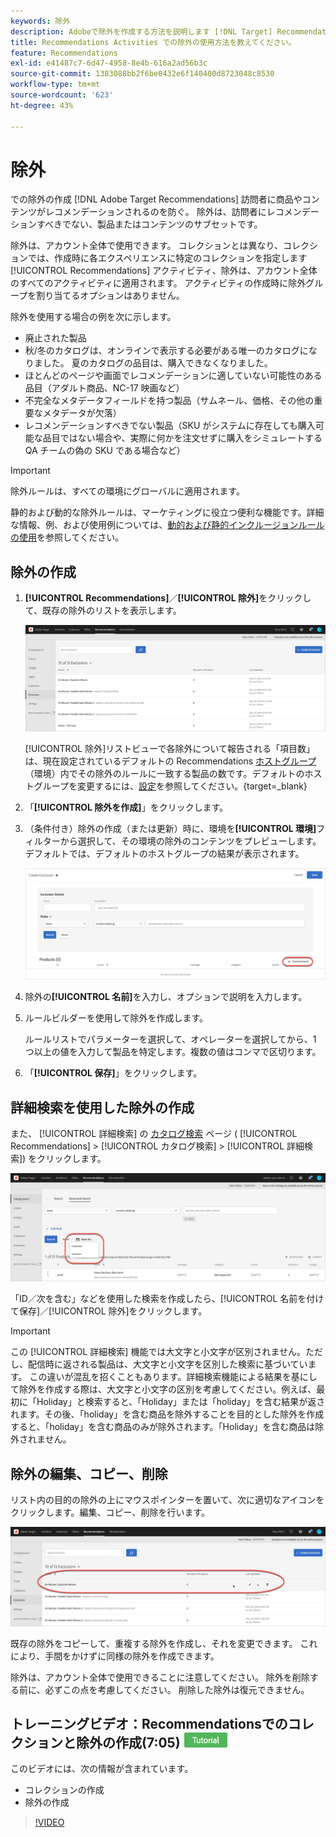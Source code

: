 ```yaml
---
keywords: 除外
description: Adobeで除外を作成する方法を説明します [!DNL Target] Recommendationsを使用して、訪問者に商品やコンテンツがレコメンデーションされるのを防ぎます。
title: Recommendations Activities での除外の使用方法を教えてください。
feature: Recommendations
exl-id: e41487c7-6d47-4958-8e4b-616a2ad56b3c
source-git-commit: 1383088bb2f6be0432e6f140400d8723048c8530
workflow-type: tm+mt
source-wordcount: '623'
ht-degree: 43%

---
```


# 除外

での除外の作成 [!DNL Adobe Target Recommendations] 訪問者に商品やコンテンツがレコメンデーションされるのを防ぐ。 除外は、訪問者にレコメンデーションすべきでない、製品またはコンテンツのサブセットです。

除外は、アカウント全体で使用できます。 コレクションとは異なり、コレクションでは、作成時に各エクスペリエンスに特定のコレクションを指定します [!UICONTROL Recommendations] アクティビティ、除外は、アカウント全体のすべてのアクティビティに適用されます。 アクティビティの作成時に除外グループを割り当てるオプションはありません。

除外を使用する場合の例を次に示します。

* 廃止された製品
* 秋/冬のカタログは、オンラインで表示する必要がある唯一のカタログになりました。 夏のカタログの品目は、購入できなくなりました。
* ほとんどのページや画面でレコメンデーションに適していない可能性のある品目（アダルト商品、NC-17 映画など）
* 不完全なメタデータフィールドを持つ製品（サムネール、価格、その他の重要なメタデータが欠落）
* レコメンデーションすべきでない製品（SKU がシステムに存在しても購入可能な品目ではない場合や、実際に何かを注文せずに購入をシミュレートする QA チームの偽の SKU である場合など）

>[!IMPORTANT]
>
>除外ルールは、すべての環境にグローバルに適用されます。
>
>静的および動的な除外ルールは、マーケティングに役立つ便利な機能です。詳細な情報、例、および使用例については、[動的および静的インクルージョンルールの使用](/help/main/c-recommendations/c-algorithms/use-dynamic-and-static-inclusion-rules.md#concept_4CB5C0FA705D4E449BD0B37B3D987F9F)を参照してください。

## 除外の作成

1. **[!UICONTROL Recommendations]**／**[!UICONTROL 除外]**&#x200B;をクリックして、既存の除外のリストを表示します。

   ![exclusions_list 画像](assets/exclusions_list.png)

   [!UICONTROL 除外]リストビューで各除外について報告される「項目数」は、現在設定されているデフォルトの Recommendations [ホストグループ](/help/main/administrating-target/hosts.md)（環境）内でその除外のルールに一致する製品の数です。デフォルトのホストグループを変更するには、[設定](https://experienceleague.corp.adobe.com/docs/target-dev/developer/recommendations.html)を参照してください。{target=_blank}

1. 「**[!UICONTROL 除外を作成]**」をクリックします。

1. （条件付き）除外の作成（または更新）時に、環境を&#x200B;**[!UICONTROL 環境]**&#x200B;フィルターから選択して、その環境の除外のコンテンツをプレビューします。デフォルトでは、デフォルトのホストグループの結果が表示されます。

   ![除外を作成](/help/main/c-recommendations/c-products/assets/CreateExclusion.png)

1. 除外の&#x200B;**[!UICONTROL 名前]**&#x200B;を入力し、オプションで説明を入力します。

1. ルールビルダーを使用して除外を作成します。

   ルールリストでパラメーターを選択して、オペレーターを選択してから、1 つ以上の値を入力して製品を特定します。複数の値はコンマで区切ります。

1. 「**[!UICONTROL 保存]**」をクリックします。

## 詳細検索を使用した除外の作成

また、 [!UICONTROL 詳細検索] の [カタログ検索](/help/main/c-recommendations/c-products/catalog-search.md#save-as) ページ ( [!UICONTROL Recommendations] > [!UICONTROL カタログ検索] > [!UICONTROL 詳細検索]) をクリックします。

![名前を付けて保存ダイアログ](/help/main/c-recommendations/c-products/assets/save-as.png)

「ID／次を含む」などを使用した検索を作成したら、[!UICONTROL 名前を付けて保存]／[!UICONTROL 除外]をクリックします。

>[!IMPORTANT]
>
>この [!UICONTROL 詳細検索] 機能では大文字と小文字が区別されません。ただし、配信時に返される製品は、大文字と小文字を区別した検索に基づいています。 この違いが混乱を招くこともあります。詳細検索機能による結果を基にして除外を作成する際は、大文字と小文字の区別を考慮してください。例えば、最初に「Holiday」と検索すると、「Holiday」または「holiday」を含む結果が返されます。その後、「holiday」を含む商品を除外することを目的とした除外を作成すると、「holiday」を含む商品のみが除外されます。「Holiday」を含む商品は除外されません。

## 除外の編集、コピー、削除

リスト内の目的の除外の上にマウスポインターを置いて、次に適切なアイコンをクリックします。編集、コピー、削除を行います。

![除外のアイコンにマウスポインターを置く](/help/main/c-recommendations/c-products/assets/hover-exclusions.png)

既存の除外をコピーして、重複する除外を作成し、それを変更できます。 これにより、手間をかけずに同様の除外を作成できます。

除外は、アカウント全体で使用できることに注意してください。 除外を削除する前に、必ずこの点を考慮してください。 削除した除外は復元できません。

## トレーニングビデオ：Recommendationsでのコレクションと除外の作成(7:05) ![チュートリアルバッジ](/help/main/assets/tutorial.png)

このビデオには、次の情報が含まれています。

* コレクションの作成
* 除外の作成

>[!VIDEO](https://video.tv.adobe.com/v/27689)

